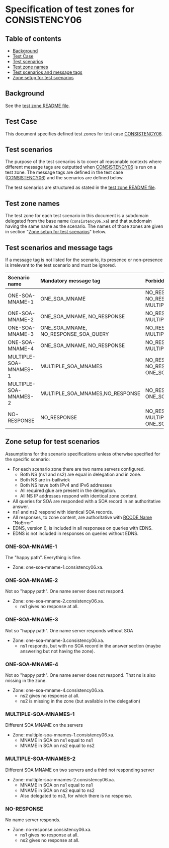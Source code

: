 # Specification of test zones for CONSISTENCY06


## Table of contents

* [Background](#background)
* [Test Case](#test-case)
* [Test scenarios](#test-scenarios)
* [Test zone names](#test-zone-names)
* [Test scenarios and message tags](#test-scenarios-and-message-tags)
* [Zone setup for test scenarios]


## Background

See the [test zone README file].


## Test Case
This document specifies defined test zones for test case [CONSISTENCY06].


## Test scenarios

The purpose of the test scenarios is to cover all reasonable contexts where
different message tags are outputted when [CONSISTENCY06] is run on a test zone.
The message tags are defined in the test case ([CONSISTENCY06]) and the scenarios
are defined below.

The test scenarios are structured as stated in the [test zone README file].

## Test zone names

The test zone for each test scenario in this document is a subdomain delegated
from the base name (`consistency06.xa`) and that subdomain having the same name as the
scenario. The names of those zones are given in section
"[Zone setup for test scenarios]" below.


## Test scenarios and message tags

If a message tag is not listed for the scenario, its presence or non-presence is
irrelevant to the test scenario and must be ignored.

Scenario name             | Mandatory message tag                | Forbidden message tags
:-------------------------|:-------------------------------------|:-------------------------------------------
ONE-SOA-MNAME-1           | ONE_SOA_MNAME                        | NO_RESPONSE, NO_RESPONSE_SOA_QUERY, MULTIPLE_SOA_MNAMES
ONE-SOA-MNAME-2           | ONE_SOA_MNAME, NO_RESPONSE           | NO_RESPONSE_SOA_QUERY, MULTIPLE_SOA_MNAMES
ONE-SOA-MNAME-3           | ONE_SOA_MNAME, NO_RESPONSE_SOA_QUERY | NO_RESPONSE, MULTIPLE_SOA_MNAMES
ONE-SOA-MNAME-4           | ONE_SOA_MNAME, NO_RESPONSE           | NO_RESPONSE_SOA_QUERY, MULTIPLE_SOA_MNAMES
MULTIPLE-SOA-MNAMES-1     | MULTIPLE_SOA_MNAMES                  | NO_RESPONSE, NO_RESPONSE_SOA_QUERY, ONE_SOA_MNAME
MULTIPLE-SOA-MNAMES-2     | MULTIPLE_SOA_MNAMES,NO_RESPONSE      | NO_RESPONSE_SOA_QUERY, ONE_SOA_MNAME
NO-RESPONSE               | NO_RESPONSE                          | NO_RESPONSE_SOA_QUERY, MULTIPLE_SOA_MNAMES, ONE_SOA_MNAME


## Zone setup for test scenarios

Assumptions for the scenario specifications unless otherwise specified for
the specific scenario:
* For each scenario zone there are two name servers configured.
  * Both NS (ns1 and ns2) are equal in delegation and in zone.
  * Both NS are in-bailiwick
  * Both NS have both IPv4 and IPv6 addresses
  * All required glue are present in the delegation.
  * All NS IP addresses respond with identical zone content.
* All queries for SOA are responded with a SOA record in an
  authoritative answer.
* ns1 and ns2 respond with identical SOA records.
* All responses, to zone content, are authoritative with
  [RCODE Name] "NoError"
* EDNS, version 0, is included in all responses on queries with EDNS.
* EDNS is not included in responses on queries without EDNS.

### ONE-SOA-MNAME-1
The "happy path". Everything is fine.

* Zone: one-soa-mname-1.consistency06.xa.

### ONE-SOA-MNAME-2
Not so "happy path". One name server does not respond.

* Zone: one-soa-mname-2.consistency06.xa.
  * ns1 gives no response at all.

### ONE-SOA-MNAME-3
Not so "happy path". One name server responds without SOA

* Zone: one-soa-mname-3.consistency06.xa.
  * ns1 responds, but with no SOA record in the answer section
    (maybe answering but not having the zone).

### ONE-SOA-MNAME-4
Not so "happy path". One name server does not respond. That ns is also missing in
the zone.

* Zone: one-soa-mname-4.consistency06.xa.
  * ns2 gives no response at all.
  * ns2 is missing in the zone (but available in the delegation)

### MULTIPLE-SOA-MNAMES-1
Different SOA MNAME on the servers

* Zone: multiple-soa-mnames-1.consistency06.xa.
  * MNAME in SOA on ns1 equal to ns1
  * MNAME in SOA on ns2 equal to ns2

### MULTIPLE-SOA-MNAMES-2
Different SOA MNAME on two servers and a third not responding server

* Zone: multiple-soa-mnames-2.consistency06.xa.
  * MNAME in SOA on ns1 equal to ns1
  * MNAME in SOA on ns2 equal to ns2
  * Also delegated to ns3, for which there is no response.

### NO-RESPONSE
No name server responds.

* Zone: no-response.consistency06.xa.
  * ns1 gives no response at all.
  * ns2 gives no response at all.


[CONSISTENCY06]:                                                  ../../tests/Consistency-TP/consistency06.md
[RCODE Name]:                                                     https://www.iana.org/assignments/dns-parameters/dns-parameters.xhtml#dns-parameters-6
[Test zone README file]:                                          ../README.md
[Zone setup for test scenarios]:                                  #zone-setup-for-test-scenarios

